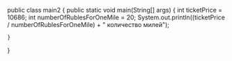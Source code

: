 public class main2 {
    public static void main(String[] args) {
        int ticketPrice = 10686;
        int numberOfRublesForOneMile = 20;
        System.out.println((ticketPrice / numberOfRublesForOneMile) + " количество милей");

    }
}